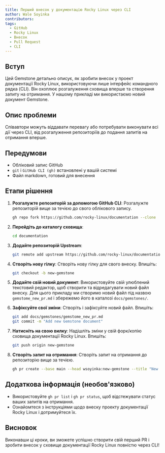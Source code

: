 ```yaml
---
title: Перший внесок у документацію Rocky Linux через CLI
author: Wale Soyinka
contributors:
tags:
  - GitHub
  - Rocky Linux
  - Внесок
  - Pull Request
  - CLI
---
```


## Вступ

Цей Gemstone детально описує, як зробити внесок у проект документації Rocky Linux, використовуючи лише інтерфейс командного рядка (CLI). Він охоплює розгалуження сховища вперше та створення запиту на отримання.
У нашому прикладі ми використаємо новий документ Gemstone.

## Опис проблеми

Співавтори можуть віддавати перевагу або потребувати виконувати всі дії через CLI, від розгалуження репозиторіїв до подання запитів на отримання вперше.

## Передумови

- Обліковий запис GitHub
- `git` і `GitHub CLI (gh)` встановлені у вашій системі
- Файл markdown, готовий для внесення

## Етапи рішення

1. **Розгалужте репозиторій за допомогою GitHub CLI**:
   Розгалужте репозиторій вище за течією до свого облікового запису.

   ```bash
   gh repo fork https://github.com/rocky-linux/documentation --clone
   ```

2. **Перейдіть до каталогу сховища**:

   ```bash
   cd documentation
   ```

3. **Додайте репозиторій Upstream**:

   ```bash
   git remote add upstream https://github.com/rocky-linux/documentation.git
   ```

4. **Створіть нову гілку**:
   Створіть нову гілку для свого внеску. Впишіть:

   ```bash
   git checkout -b new-gemstone
   ```

5. **Додайте свій новий документ**:
   Використовуйте свій улюблений текстовий редактор, щоб створити та відредагувати новий файл внеску.
   Для цього прикладу ми створимо новий файл під назвою `gemstome_new_pr.md` і збережемо його в каталозі `docs/gemstones/`.

6. **Зафіксуйте свої зміни**:
   Створіть і зафіксуйте новий файл. Впишіть:

   ```bash
   git add docs/gemstones/gemstome_new_pr.md
   git commit -m "Add new Gemstone document"
   ```

7. **Натисніть на свою вилку**:
   Надішліть зміни у свій форк/копію сховища документації Rocky Linux. Впишіть:

   ```bash
   git push origin new-gemstone
   ```

8. **Створіть запит на отримання**:
   Створіть запит на отримання до репозиторію вище за течією.

   ```bash
   gh pr create --base main --head wsoyinka:new-gemstone --title "New Gemstone: Creating PRs via CLI" --body "Guide on how to contribute to documentation using CLI"
   ```

## Додаткова інформація (необов'язково)

- Використовуйте `gh pr list` і `gh pr status`, щоб відстежувати статус ваших запитів на отримання.
- Ознайомтеся з інструкціями щодо внеску проекту документації Rocky Linux і дотримуйтеся їх.

## Висновок

Виконавши ці кроки, ви зможете успішно створити свій перший PR і зробити внесок у сховище документації Rocky Linux повністю через CLI!
